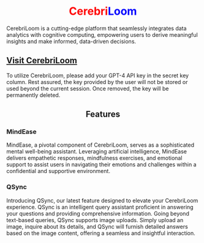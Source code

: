 <h1 align="center">
  <span style="color:red">Cerebri</span><span style="color:blue">Loom</span>
</h1>

CerebriLoom is a cutting-edge platform that seamlessly integrates data analytics with cognitive computing, empowering users to derive meaningful insights and make informed, data-driven decisions.

## [Visit CerebriLoom](https://cerebriloom.streamlit.app/)

To utilize CerebriLoom, please add your GPT-4 API key in the secret key column. Rest assured, the key provided by the user will not be stored or used beyond the current session. Once removed, the key will be permanently deleted.

<h2 align="center">Features</h2>

### MindEase

MindEase, a pivotal component of CerebriLoom, serves as a sophisticated mental well-being assistant. Leveraging artificial intelligence, MindEase delivers empathetic responses, mindfulness exercises, and emotional support to assist users in navigating their emotions and challenges within a confidential and supportive environment.

### QSync

Introducing QSync, our latest feature designed to elevate your CerebriLoom experience. QSync is an intelligent query assistant proficient in answering your questions and providing comprehensive information. Going beyond text-based queries, QSync supports image uploads. Simply upload an image, inquire about its details, and QSync will furnish detailed answers based on the image content, offering a seamless and insightful interaction.
